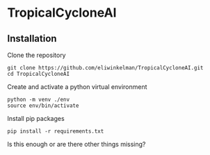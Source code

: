 # TropicalCycloneAI

## Installation

Clone the repository
```
git clone https://github.com/eliwinkelman/TropicalCycloneAI.git
cd TropicalCycloneAI
```

Create and activate a python virtual environment
```
python -m venv ./env
source env/bin/activate
```

Install pip packages
```
pip install -r requirements.txt
```

Is this enough or are there other things missing?